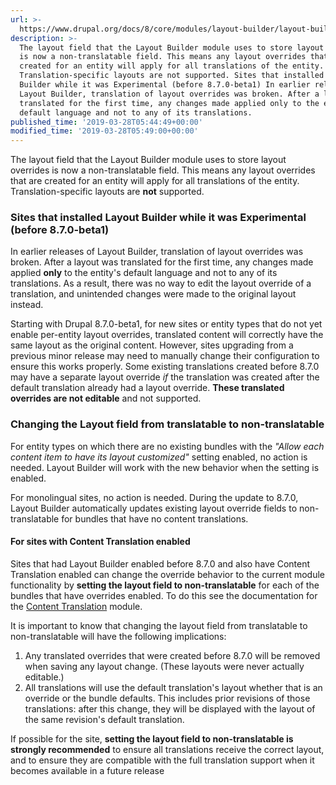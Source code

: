 ```yaml
---
url: >-
  https://www.drupal.org/docs/8/core/modules/layout-builder/layout-builder-and-content-translation
description: >-
  The layout field that the Layout Builder module uses to store layout overrides
  is now a non-translatable field. This means any layout overrides that are
  created for an entity will apply for all translations of the entity.
  Translation-specific layouts are not supported. Sites that installed Layout
  Builder while it was Experimental (before 8.7.0-beta1) In earlier releases of
  Layout Builder, translation of layout overrides was broken. After a layout was
  translated for the first time, any changes made applied only to the entity's
  default language and not to any of its translations.
published_time: '2019-03-28T05:44:49+00:00'
modified_time: '2019-03-28T05:49:00+00:00'
---
```

The layout field that the Layout Builder module uses to store layout overrides is now a non-translatable field. This means any layout overrides that are created for an entity will apply for all translations of the entity. Translation-specific layouts are **not** supported.

### Sites that installed Layout Builder while it was Experimental (before 8.7.0-beta1)

In earlier releases of Layout Builder, translation of layout overrides was broken. After a layout was translated for the first time, any changes made applied **only** to the entity's default language and not to any of its translations. As a result, there was no way to edit the layout override of a translation, and unintended changes were made to the original layout instead.

Starting with Drupal 8.7.0-beta1, for new sites or entity types that do not yet enable per-entity layout overrides, translated content will correctly have the same layout as the original content. However, sites upgrading from a previous minor release may need to manually change their configuration to ensure this works properly. Some existing translations created before 8.7.0 may have a separate layout override _if_ the translation was created after the default translation already had a layout override. **These translated overrides are not editable** and not supported.

### Changing the Layout field from translatable to non-translatable

For entity types on which there are no existing bundles with the _"Allow each content item to have its layout customized"_ setting enabled, no action is needed. Layout Builder will work with the new behavior when the setting is enabled.

For monolingual sites, no action is needed. During the update to 8.7.0, Layout Builder automatically updates existing layout override fields to non-translatable for bundles that have no content translations.

#### For sites with Content Translation enabled

Sites that had Layout Builder enabled before 8.7.0 and also have Content Translation enabled can change the override behavior to the current module functionality by **setting the layout field to non-translatable** for each of the bundles that have overrides enabled. To do this see the documentation for the [Content Translation](https://www.drupal.org/docs/user%5Fguide/en/language-content-config.html "Content Translation documentation") module.

It is important to know that changing the layout field from translatable to non-translatable will have the following implications:

1. Any translated overrides that were created before 8.7.0 will be removed when saving any layout change. (These layouts were never actually editable.)
2. All translations will use the default translation's layout whether that is an override or the bundle defaults. This includes prior revisions of those translations: after this change, they will be displayed with the layout of the same revision's default translation.

If possible for the site, **setting the layout field to non-translatable is strongly recommended** to ensure all translations receive the correct layout, and to ensure they are compatible with the full translation support when it becomes available in a future release